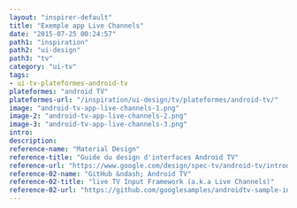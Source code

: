 ```yaml
---
layout: "inspirer-default"
title: "Exemple app Live Channels"
date: "2015-07-25 00:24:57"
path1: "inspiration"
path2: "ui-design"
path3: "tv"
category: "ui-tv"
tags:
- ui-tv-plateformes-android-tv
plateformes: "android TV"
plateformes-url: "/inspiration/ui-design/tv/plateformes/android-tv/"
image: "android-tv-app-live-channels-1.png"
image-2: "android-tv-app-live-channels-2.png"
image-3: "android-tv-app-live-channels-3.png"
intro:
description:
reference-name: "Material Design"
reference-title: "Guide du design d'interfaces Android TV"
reference-url: "https://www.google.com/design/spec-tv/android-tv/introduction.html"
reference-02-name: "GitHub &ndash; Android TV"
reference-02-title: "live TV Input Framework (a.k.a Live Channels)"
reference-02-url: "https://github.com/googlesamples/androidtv-sample-inputs"
---
```

